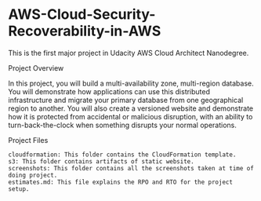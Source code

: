 # AWS-Cloud-Security-Recoverability-in-AWS

This is the first major project in Udacity AWS Cloud Architect Nanodegree.

Project Overview

In this project, you will build a multi-availability zone, multi-region database. You will demonstrate how applications can use this distributed infrastructure and migrate your primary database from one geographical region to another. You will also create a versioned website and demonstrate how it is protected from accidental or
malicious disruption, with an ability to turn-back-the-clock when something disrupts your normal operations.

Project Files

    cloudformation: This folder contains the CloudFormation template.
    s3: This folder contains artifacts of static website.
    screenshots: This folder contains all the screenshots taken at time of doing project.
    estimates.md: This file explains the RPO and RTO for the project setup.
